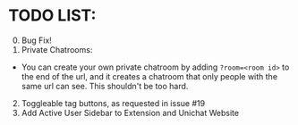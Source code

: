 # TODO LIST:
0. Bug Fix!
1. Private Chatrooms:
- You can create your own private chatroom by adding `?room=<room id>` to the end of the url, and it creates a chatroom that only people with the same url can see. This shouldn't be too hard.
2. Toggleable tag buttons, as requested in issue #19
3. Add Active User Sidebar to Extension and Unichat Website
